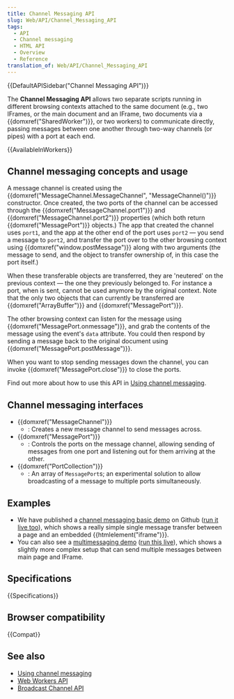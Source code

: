 ```yaml
---
title: Channel Messaging API
slug: Web/API/Channel_Messaging_API
tags:
  - API
  - Channel messaging
  - HTML API
  - Overview
  - Reference
translation_of: Web/API/Channel_Messaging_API
---
```


{{DefaultAPISidebar("Channel Messaging API")}}

The **Channel Messaging API** allows two separate scripts running in different browsing contexts attached to the same document (e.g., two IFrames, or the main document and an IFrame, two documents via a {{domxref("SharedWorker")}}, or two workers) to communicate directly, passing messages between one another through two-way channels (or pipes) with a port at each end.

{{AvailableInWorkers}}

## Channel messaging concepts and usage

A message channel is created using the {{domxref("MessageChannel.MessageChannel", "MessageChannel()")}} constructor. Once created, the two ports of the channel can be accessed through the {{domxref("MessageChannel.port1")}} and {{domxref("MessageChannel.port2")}} properties (which both return {{domxref("MessagePort")}} objects.) The app that created the channel uses `port1`, and the app at the other end of the port uses `port2` — you send a message to `port2`, and transfer the port over to the other browsing context using {{domxref("window.postMessage")}} along with two arguments (the message to send, and the object to transfer ownership of, in this case the port itself.)

When these transferable objects are transferred, they are 'neutered' on the previous context — the one they previously belonged to. For instance a port, when is sent, cannot be used anymore by the original context. Note that the only two objects that can currently be transferred are {{domxref("ArrayBuffer")}} and {{domxref("MessagePort")}}.

The other browsing context can listen for the message using {{domxref("MessagePort.onmessage")}}, and grab the contents of the message using the event's `data` attribute. You could then respond by sending a message back to the original document using {{domxref("MessagePort.postMessage")}}.

When you want to stop sending messages down the channel, you can invoke {{domxref("MessagePort.close")}} to close the ports.

Find out more about how to use this API in [Using channel messaging](/ko/docs/Web/API/Channel_Messaging_API/Using_channel_messaging).

## Channel messaging interfaces

- {{domxref("MessageChannel")}}
  - : Creates a new message channel to send messages across.
- {{domxref("MessagePort")}}
  - : Controls the ports on the message channel, allowing sending of messages from one port and listening out for them arriving at the other.
- {{domxref("PortCollection")}}
  - : An array of `MessagePort`s; an experimental solution to allow broadcasting of a message to multiple ports simultaneously.

## Examples

- We have published a [channel messaging basic demo](https://github.com/mdn/dom-examples/tree/master/channel-messaging-basic) on Github ([run it live too](http://mdn.github.io/dom-examples/channel-messaging-basic/)), which shows a really simple single message transfer between a page and an embedded {{htmlelement("iframe")}}.
- You can also see a [multimessaging demo](https://github.com/mdn/dom-examples/tree/master/channel-messaging-multimessage) ([run this live](http://mdn.github.io/dom-examples/channel-messaging-multimessage/)), which shows a slightly more complex setup that can send multiple messages between main page and IFrame.

## Specifications

{{Specifications}}

## Browser compatibility

{{Compat}}

## See also

- [Using channel messaging](/ko/docs/Web/API/Channel_Messaging_API/Using_channel_messaging)
- [Web Workers API](/ko/docs/Web/API/Web_Workers_API)
- [Broadcast Channel API](/ko/docs/Web/API/Broadcast_Channel_API)
